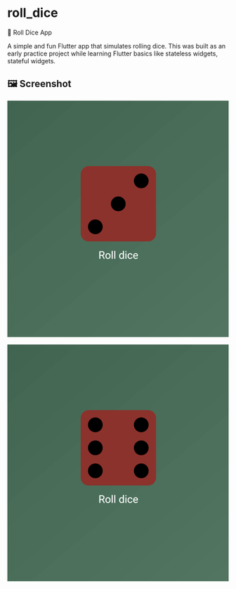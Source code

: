 # roll_dice

🎲 Roll Dice App

A simple and fun Flutter app that simulates rolling dice. This was built as an early practice project while learning Flutter basics like stateless widgets, stateful widgets.

## 🖼️ Screenshot

![Roll Dice App Screenshot](screenshots/screenshot1.png)

![Roll Dice App Screenshot 2](screenshots/screenshot2.png)